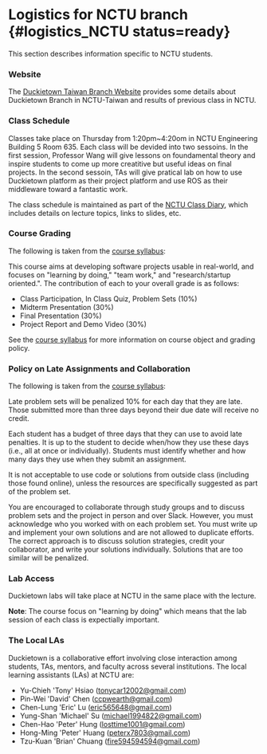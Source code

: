 # Logistics for NCTU branch {#logistics_NCTU status=ready}

This section describes information specific to NCTU students.

### Website

The [Duckietown Taiwan Branch Website](http://duckietown.nctu.edu.tw/) provides some details about Duckietown Branch in NCTU-Taiwan and results of previous class in NCTU.


### Class Schedule

Classes take place on Thursday from 1:20pm~4:20om in NCTU Engineering Building 5 Room 635. Each class will be devided into two sessoins. In the first session, Professor Wang will give lessons on foundamental theory and inspire students to come up more creatitive but useful ideas on final projects. In the second sessoin, TAs will give pratical lab on how to use Duckietown platform as their project platform and use ROS as their middleware toward a fantastic work.

The class schedule is maintained as part of the [NCTU Class Diary](#schedule_NCTU), which includes details on lecture topics, links to slides, etc.

### Course Grading

The following is taken from the [course syllabus](https://goo.gl/KPQQHL):

This course aims at developing software projects usable in real-world, and focuses on "learning by doing," "team work," and "research/startup oriented.". The contribution of each to your overall grade is as follows:

* Class Participation, In Class Quiz, Problem Sets (10%)
* Midterm Presentation (30%)
* Final Presentation (30%)
* Project Report and Demo Video (30%)

See the [course syllabus](https://goo.gl/KPQQHL) for more information on course object and grading policy.

### Policy on Late Assignments and Collaboration

The following is taken from the [course syllabus](http://duckietown.org/classes/2017/17-TTIC/syllabus/):

Late problem sets will be penalized 10% for each day that they are
late. Those submitted more than three days beyond their due date will
receive no credit.

Each student has a budget of three days that they can use to avoid late penalties. It is up to the student to decide when/how they use these days (i.e., all at once or individually). Students must identify whether and how many days they use when they submit an assignment.

It is not acceptable to use code or solutions from outside class
(including those found online), unless the resources are specifically
suggested as part of the problem set.

You are encouraged to collaborate through study groups and to discuss
problem sets and the project in person and over Slack. However, you must
acknowledge who you worked with on each problem set. You must write up
and implement your own solutions and are not allowed to duplicate efforts. The correct approach is to discuss solution strategies, credit your collaborator, and write your solutions individually. Solutions that are too similar will be
penalized.


### Lab Access

Duckietown labs will take place at NCTU in the same place with the lecture.

**Note**: The course focus on "learning by doing" which means that the lab session of each class is expectially important.

### The Local LAs

Duckietown is a collaborative effort involving close interaction among students, TAs, mentors, and faculty across several institutions. The local learning assistants (LAs) at NCTU are:

* Yu-Chieh 'Tony' Hsiao (tonycar12002@gmail.com)
* Pin-Wei 'David' Chen (ccpwearth@gmail.com)
* Chen-Lung 'Eric' Lu (eric565648@gmail.com)
* Yung-Shan 'Michael' Su (michael1994822@gmail.com)
* Chen-Hao 'Peter' Hung (losttime1001@gmail.com)
* Hong-Ming 'Peter' Huang (peterx7803@gmail.com)
* Tzu-Kuan 'Brian' Chuang (fire594594594@gmail.com)
